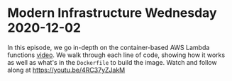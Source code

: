 # Modern Infrastructure Wednesday 2020-12-02

In this episode, we go in-depth on the container-based AWS Lambda functions [video](https://www.youtube.com/watch?v=gB9T1aW3gSk).
We walk through each line of code, showing how it works as well as what's in the `Dockerfile` to build the image.
Watch and follow along at https://youtu.be/4RC37yZJakM
